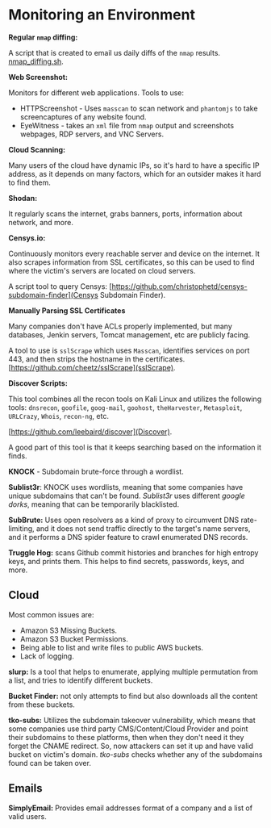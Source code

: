 # Monitoring an Environment

**Regular `nmap` diffing:**

A script that is created to email us daily diffs of the `nmap` results. [nmap_diffing.sh](Tools/nmap_diffing.sh).

**Web Screenshot:**

Monitors for different web applications.
Tools to use: 
- HTTPScreenshot - Uses `masscan` to scan network and `phantomjs` to take screencaptures of any website found.
- EyeWitness - takes an `xml` file from `nmap` output and screenshots webpages, RDP servers, and VNC Servers.

**Cloud Scanning:**

Many users of the cloud have dynamic IPs, so it's hard to have a specific IP address, as it depends on many factors, which for an outsider makes it hard to find them.

**Shodan:**

It regularly scans the internet, grabs banners, ports, information about network, and more. 

**Censys.io:**

Continuously monitors every reachable server and device on the internet. It also scrapes information from SSL certificates, so this can be used to find where the victim's servers are located on cloud servers.

A script tool to query Censys: [https://github.com/christophetd/censys-subdomain-finder](Censys Subdomain Finder).

**Manually Parsing SSL Certificates**

Many companies don't have ACLs properly implemented, but many databases, Jenkin servers, Tomcat management, etc are publicly facing.

A tool to use is `sslScrape` which uses `Masscan`, identifies services on port 443, and then strips the hostname in the certificates. [https://github.com/cheetz/sslScrape](sslScrape).

**Discover Scripts:**

This tool combines all the recon tools on Kali Linux and utilizes the following tools: `dnsrecon`, `goofile`, `goog-mail`, `goohost`, `theHarvester`, `Metasploit`, `URLCrazy`, `Whois`, `recon-ng`, etc.

[https://github.com/leebaird/discover](Discover).

A good part of this tool is that it keeps searching based on the information it finds.

**KNOCK** - Subdomain brute-force through a wordlist. 

**Sublist3r**: KNOCK uses wordlists, meaning that some companies have unique subdomains that can't be found. *Sublist3r* uses different *google dorks*, meaning that can be temporarily blacklisted. 

**SubBrute:** Uses open resolvers as a kind of proxy to circumvent DNS rate-limiting, and it does not send traffic directly to the target's name servers, and it performs a DNS spider feature to crawl enumerated DNS records.

**Truggle Hog:** scans Github commit histories and branches for high entropy keys, and prints them. This helps to find secrets, passwords, keys, and more.

## Cloud

Most common issues are:
- Amazon S3 Missing Buckets.
- Amazon S3 Bucket Permissions.
- Being able to list and write files to public AWS buckets.
- Lack of logging.

**slurp:** Is a tool that helps to enumerate, applying multiple permutation from a list, and tries to identify different buckets.

**Bucket Finder:** not only attempts to find but also downloads all the content from these buckets.

**tko-subs:** Utilizes the subdomain takeover vulnerability, which means that some companies use third party CMS/Content/Cloud Provider and point their subdomains to these platforms, then when they don't need it they forget the CNAME redirect. So, now attackers can set it up and have valid bucket on victim's domain. *tko-subs* checks whether any of the subdomains found can be taken over.

## Emails

**SimplyEmail:** Provides email addresses format of a company and a list of valid users.

